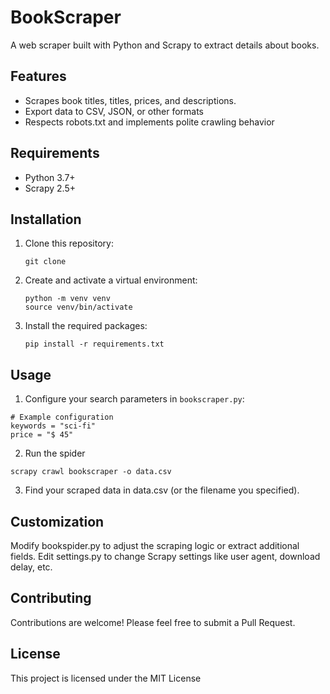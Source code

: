 # BookScraper

A web scraper built with Python and Scrapy to extract details about books.

## Features

- Scrapes book titles, titles, prices, and descriptions.
- Export data to CSV, JSON, or other formats
- Respects robots.txt and implements polite crawling behavior

## Requirements

- Python 3.7+
- Scrapy 2.5+

## Installation

1. Clone this repository:
   ```
   git clone
   
   ```

3. Create and activate a virtual environment:
   ```
   python -m venv venv
   source venv/bin/activate
   
   ```

5. Install the required packages:
   ```
   pip install -r requirements.txt
   
   ```

## Usage

1. Configure your search parameters in `bookscraper.py`:
```
# Example configuration
keywords = "sci-fi"
price = "$ 45"
```

2. Run the spider
```
scrapy crawl bookscraper -o data.csv

```
3. Find your scraped data in data.csv (or the filename you specified).

## Customization

Modify bookspider.py to adjust the scraping logic or extract additional fields.
Edit settings.py to change Scrapy settings like user agent, download delay, etc.

## Contributing
Contributions are welcome! Please feel free to submit a Pull Request.

## License
This project is licensed under the MIT License 
